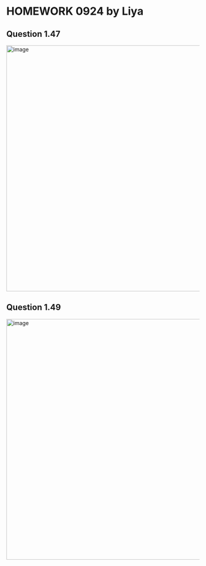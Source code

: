 # HOMEWORK 0924 by Liya

## Question 1.47

<img width="642" alt="image" src="https://github.com/user-attachments/assets/7f744686-ff0b-4ee2-b093-5da44324dc67">


## Question 1.49
<img width="628" alt="image" src="https://github.com/user-attachments/assets/d7002908-026f-4533-b2eb-914110c337af">



